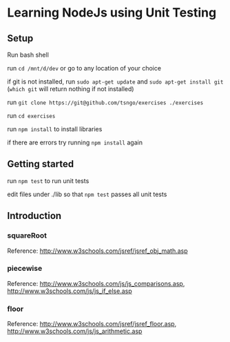 # Learning NodeJs using Unit Testing

## Setup
Run bash shell

run `cd /mnt/d/dev` or go to any location of your choice

if git is not installed, run `sudo apt-get update` and `sudo apt-get install git` (`which git` will return nothing if not installed)

run `git clone https://git@github.com/tsngo/exercises ./exercises`

run `cd exercises`

run `npm install` to install libraries

if there are errors try running `npm install` again


## Getting started
run `npm test` to run unit tests

edit files under ./lib so that `npm test` passes all unit tests

## Introduction
### squareRoot
Reference: http://www.w3schools.com/jsref/jsref_obj_math.asp

### piecewise
Reference: http://www.w3schools.com/js/js_comparisons.asp, http://www.w3schools.com/js/js_if_else.asp

### floor
Reference: http://www.w3schools.com/jsref/jsref_floor.asp, http://www.w3schools.com/js/js_arithmetic.asp